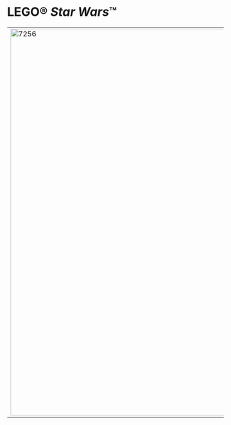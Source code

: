 # LEGO® *Star Wars*™

<table>
<tbody>
  <tr>
    <td rowspan="2"><img src="https://www.lego.com/cdn/cs/catalog/assets/blt88e483d12cca81f8/1/2005_7256_front.png" alt="7256" width="900"></td>
    <td style="font-size: 24px; font-weight: bold;">7256 Jedi Starfighter™ &amp; Vulture Droid™</td>
  </tr>
  <tr>
    <td valign="top">Anakin Skywalker controlla il suo Starfighter in un difficilissimo duello spaziale con i Vulture Droid imperiali. Solo uno Jedi può sconfiggere avversari mutanti così pericolosi, ma Anakin ha le qualità necessarie per prendere il sopravvento? Include Anakin Skywalker.</td>
  </tr>
</tbody>
</table>